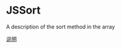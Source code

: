 # JSSort
A description of the sort method in the array
    
[说明](https://suwu150.github.io/JSSort/)

